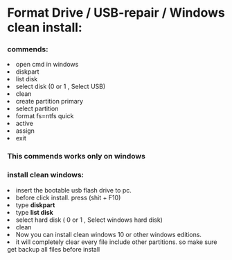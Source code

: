 # Format Drive / USB-repair / Windows clean install:

<h3>commends:</h3>
<li>open cmd in windows</li>
<li>diskpart</li>
<li>list disk</li>
<li>select disk  (0 or 1 , Select USB)</li>
<li>clean</li>
<li>create partition primary</li>
<li>select partition</li>
<li>format fs=ntfs quick</li>
<li>active</li>
<li>assign</li>
<li>exit</li>

<h3>This commends works only on windows </h3>

<h3> install clean windows: </h3>

<li> insert the bootable usb flash drive to pc. </li>

<li> before click install. press (shit + F10) </li>

<li>type <b>diskpart</b> </li>

<li>type <b>list disk</b> </li>

<li>select hard disk ( 0 or 1 , Select windows hard disk)</li>

<li>clean</li>

<li>Now you can install clean windows 10 or other windows editions. </li>

<li> it will completely clear every file include other partitions. so make sure get backup all files before install </li>


